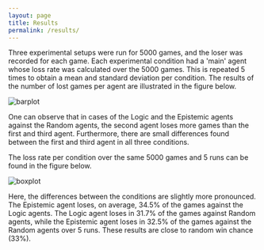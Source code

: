```yaml
---
layout: page
title: Results
permalink: /results/
---
```


Three experimental setups were run for 5000 games, and the loser was recorded for each game. Each experimental condition had a 'main' agent whose loss rate was calculated over the 5000 games. This is repeated 5 times to obtain a mean and standard deviation per condition. The results of the number of lost games per agent are illustrated in the figure below.

![barplot](/assets/img/barplot.png)

One can observe that in cases of the Logic and the Epistemic agents against the Random agents, the second agent loses more games than the first and third agent. Furthermore, there are small differences found between the first and third agent in all three conditions.

The loss rate per condition over the same 5000 games and 5 runs can be found in the figure below.

![boxplot](/assets/img/boxplot.png)

Here, the differences between the conditions are slightly more pronounced. The Epistemic agent loses, on average, 34.5% of the games against the Logic agents. The Logic agent loses in 31.7% of the games against Random agents, while the Epistemic agent loses in 32.5% of the games against the Random agents over 5 runs. These results are close to random win chance (33%).

